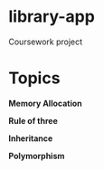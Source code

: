 # library-app

Coursework project

# Topics

**Memory Allocation**

**Rule of three**

**Inheritance**

**Polymorphism**
